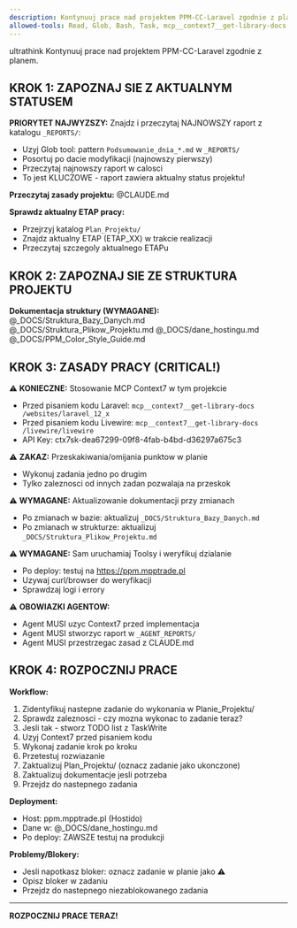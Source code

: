 ```yaml
---
description: Kontynuuj prace nad projektem PPM-CC-Laravel zgodnie z planem
allowed-tools: Read, Glob, Bash, Task, mcp__context7__get-library-docs
---
```


ultrathink Kontynuuj prace nad projektem PPM-CC-Laravel zgodnie z planem.

## KROK 1: ZAPOZNAJ SIE Z AKTUALNYM STATUSEM

**PRIORYTET NAJWYZSZY:** Znajdz i przeczytaj NAJNOWSZY raport z katalogu `_REPORTS/`:
- Uzyj Glob tool: pattern `Podsumowanie_dnia_*.md` w `_REPORTS/`
- Posortuj po dacie modyfikacji (najnowszy pierwszy)
- Przeczytaj najnowszy raport w calosci
- To jest KLUCZOWE - raport zawiera aktualny status projektu!

**Przeczytaj zasady projektu:**
@CLAUDE.md

**Sprawdz aktualny ETAP pracy:**
- Przejrzyj katalog `Plan_Projektu/`
- Znajdz aktualny ETAP (ETAP_XX) w trakcie realizacji
- Przeczytaj szczegoly aktualnego ETAPu

## KROK 2: ZAPOZNAJ SIE ZE STRUKTURA PROJEKTU

**Dokumentacja struktury (WYMAGANE):**
@_DOCS/Struktura_Bazy_Danych.md
@_DOCS/Struktura_Plikow_Projektu.md
@_DOCS/dane_hostingu.md
@_DOCS/PPM_Color_Style_Guide.md

## KROK 3: ZASADY PRACY (CRITICAL!)

⚠️ **KONIECZNE:** Stosowanie MCP Context7 w tym projekcie
- Przed pisaniem kodu Laravel: `mcp__context7__get-library-docs /websites/laravel_12_x`
- Przed pisaniem kodu Livewire: `mcp__context7__get-library-docs /livewire/livewire`
- API Key: ctx7sk-dea67299-09f8-4fab-b4bd-d36297a675c3

⚠️ **ZAKAZ:** Przeskakiwania/omijania punktow w planie
- Wykonuj zadania jedno po drugim
- Tylko zaleznosci od innych zadan pozwalaja na przeskok

⚠️ **WYMAGANE:** Aktualizowanie dokumentacji przy zmianach
- Po zmianach w bazie: aktualizuj `_DOCS/Struktura_Bazy_Danych.md`
- Po zmianach w strukturze: aktualizuj `_DOCS/Struktura_Plikow_Projektu.md`

⚠️ **WYMAGANE:** Sam uruchamiaj Toolsy i weryfikuj dzialanie
- Po deploy: testuj na https://ppm.mpptrade.pl
- Uzywaj curl/browser do weryfikacji
- Sprawdzaj logi i errory

⚠️ **OBOWIAZKI AGENTOW:**
- Agent MUSI uzyc Context7 przed implementacja
- Agent MUSI stworzyc raport w `_AGENT_REPORTS/`
- Agent MUSI przestrzegac zasad z CLAUDE.md

## KROK 4: ROZPOCZNIJ PRACE

**Workflow:**
1. Zidentyfikuj nastepne zadanie do wykonania w Planie_Projektu/
2. Sprawdz zaleznosci - czy mozna wykonac to zadanie teraz?
3. Jesli tak - stworz TODO list z TaskWrite
4. Uzyj Context7 przed pisaniem kodu
5. Wykonaj zadanie krok po kroku
6. Przetestuj rozwiazanie
7. Zaktualizuj Plan_Projektu/ (oznacz zadanie jako ukonczone)
8. Zaktualizuj dokumentacje jesli potrzeba
9. Przejdz do nastepnego zadania

**Deployment:**
- Host: ppm.mpptrade.pl (Hostido)
- Dane w: @_DOCS/dane_hostingu.md
- Po deploy: ZAWSZE testuj na produkcji

**Problemy/Blokery:**
- Jesli napotkasz bloker: oznacz zadanie w planie jako ⚠️
- Opisz bloker w zadaniu
- Przejdz do nastepnego niezablokowanego zadania

---

**ROZPOCZNIJ PRACE TERAZ!**